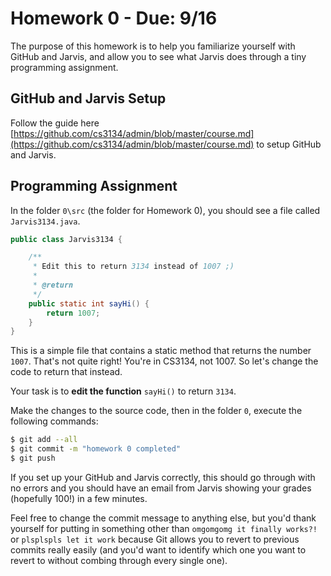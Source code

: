 # Homework 0 - Due: 9/16 
The purpose of this homework is to help you familiarize yourself with GitHub and Jarvis, and allow you to see what Jarvis does through a tiny programming assignment.

## GitHub and Jarvis Setup

Follow the guide here [https://github.com/cs3134/admin/blob/master/course.md](https://github.com/cs3134/admin/blob/master/course.md) to setup GitHub and Jarvis.

## Programming Assignment

In the folder `0\src` (the folder for Homework 0), you should see a file called `Jarvis3134.java`.

```Java
public class Jarvis3134 {

    /**
     * Edit this to return 3134 instead of 1007 ;)
     * 
     * @return
     */
    public static int sayHi() {
        return 1007;
    }
}
```

This is a simple file that contains a static method that returns the number `1007`. That's not quite right! You're in CS3134, not 1007. So let's change the code to return that instead.

Your task is to **edit the function** `sayHi()` to return `3134`.

Make the changes to the source code, then in the folder `0`, execute the following commands:

```bash
$ git add --all
$ git commit -m "homework 0 completed"
$ git push
```

If you set up your GitHub and Jarvis correctly, this should go through with no errors and you should have an email from Jarvis showing your grades (hopefully 100!) in a few minutes.

Feel free to change the commit message to anything else, but you'd thank yourself for putting in something other than `omgomgomg it finally works?!` or `plsplspls let it work` because Git allows you to revert to previous commits really easily (and you'd want to identify which one you want to revert to without combing through every single one).
